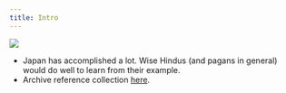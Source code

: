 ```yaml
---
title: Intro
---
```

[![](http://i.imgur.com/gMjxw6S.jpg)](http://i.imgur.com/gMjxw6S.jpg)

  

- Japan has accomplished a lot. Wise Hindus (and pagans in general) would do well to learn from their example.
- Archive reference collection [here](https://archive.org/details/AntiForeignismAndWesternLearningInEarlyModernJapan).
